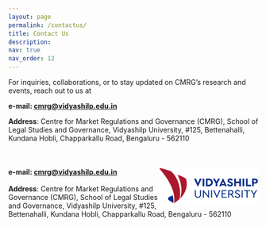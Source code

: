 ```yaml
---
layout: page
permalink: /contactus/
title: Contact Us
description:
nav: true
nav_order: 12
---
```


For inquiries, collaborations, or to stay updated on CMRG’s research and events, reach out to us at

**e-mail: cmrg@vidyashilp.edu.in**

**Address**: Centre for Market Regulations and Governance (CMRG), School of Legal Studies and Governance, Vidyashilp University, #125, Bettenahalli, Kundana Hobli, Chapparkallu Road, Bengaluru - 562110
\
\
\
\
[<img align="right" src="/assets/img/vidyashilpuniversity_logo.png" alt="Vidyashilp University Logo" width="200"/>](https://vidyashilp.edu.in/)
**e-mail: cmrg@vidyashilp.edu.in**
\
\
**Address**: 
Centre for Market Regulations and Governance (CMRG), 
School of Legal Studies and Governance, 
Vidyashilp University, 
#125, Bettenahalli, Kundana Hobli, 
Chapparkallu Road, Bengaluru - 562110
